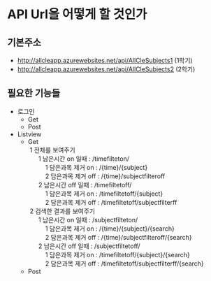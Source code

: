 # API Url을 어떻게 할 것인가 

## 기본주소
- http://allcleapp.azurewebsites.net/api/AllCleSubjects1 (1학기)  <br>
- http://allcleapp.azurewebsites.net/api/AllCleSubjects2 (2학기)  <br>
## 필요한 기능들
- 로그인
  * Get
  * Post
- Listview
  * Get</br>
 &nbsp;1  전체를 보여주기</br>
 &nbsp;&nbsp;&nbsp;&nbsp;&nbsp; 1 남은시간 on 일때 :  /timefilteton/</br>
 &nbsp;&nbsp;&nbsp;&nbsp;&nbsp;&nbsp;&nbsp;&nbsp;&nbsp; 1 담은과목 제거 on : /{time}/{subject}</br>
 &nbsp;&nbsp;&nbsp;&nbsp;&nbsp;&nbsp;&nbsp;&nbsp;&nbsp; 2 담은과목 제거 off : /{time}/subjectfilteroff</br>
 &nbsp;&nbsp;&nbsp;&nbsp;&nbsp; 2 남은시간 off 일때 :  /timefiltetoff/</br>
 &nbsp;&nbsp;&nbsp;&nbsp;&nbsp;&nbsp;&nbsp;&nbsp;&nbsp; 1 담은과목 제거 on : /timefiltetoff/{subject}</br>
 &nbsp;&nbsp;&nbsp;&nbsp;&nbsp;&nbsp;&nbsp;&nbsp;&nbsp; 2 담은과목 제거 off : /timefiltetoff/subjectfilterff</br>
 &nbsp;2  검색한 결과를 보여주기</br>
 &nbsp;&nbsp;&nbsp;&nbsp;&nbsp; 1 남은시간 on 일때 :  /subjectfilteton/</br>
 &nbsp;&nbsp;&nbsp;&nbsp;&nbsp;&nbsp;&nbsp;&nbsp;&nbsp; 1 담은과목 제거 on : /{time}/{subject}/{search}</br>
 &nbsp;&nbsp;&nbsp;&nbsp;&nbsp;&nbsp;&nbsp;&nbsp;&nbsp; 2 담은과목 제거 off : /{time}/subjectfilteroff/{search}</br>
 &nbsp;&nbsp;&nbsp;&nbsp;&nbsp; 2 남은시간 off 일때 :  /subjectfiltetoff/</br>
 &nbsp;&nbsp;&nbsp;&nbsp;&nbsp;&nbsp;&nbsp;&nbsp;&nbsp; 1 담은과목 제거 on : /timefiltetoff/{subject}/{search}</br>
 &nbsp;&nbsp;&nbsp;&nbsp;&nbsp;&nbsp;&nbsp;&nbsp;&nbsp; 2 담은과목 제거 off : /timefiltetoff/subjectfilterff/{search}</br>
  * Post</br>
